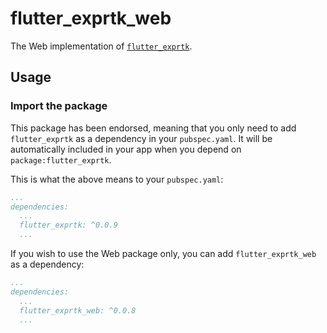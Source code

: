 # flutter_exprtk_web

The Web implementation of [`flutter_exprtk`][1].

## Usage

### Import the package

This package has been endorsed, meaning that you only need to add `flutter_exprtk`
as a dependency in your `pubspec.yaml`. It will be automatically included in your app
when you depend on `package:flutter_exprtk`.

This is what the above means to your `pubspec.yaml`:

```yaml
...
dependencies:
  ...
  flutter_exprtk: ^0.0.9
  ...
```

If you wish to use the Web package only, you can add `flutter_exprtk_web` as a
dependency:

```yaml
...
dependencies:
  ...
  flutter_exprtk_web: ^0.0.8
  ...
```

[1]: ../flutter_exprtk